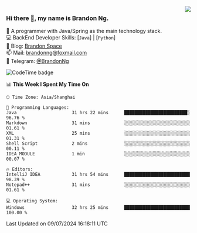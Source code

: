 <img  align="right" src="https://github-readme-stats-brandon0824.vercel.app/api/top-langs/?username=brandon0824&layout=compact">

### Hi there 👋, my name is Brandon Ng.

🌱 A programmer with Java/Spring as the main technology stack.  
💻 BackEnd Developer Skills: [`Java`] | [`Python`]  
📝 Blog: [Brandon Space](https://brandonng.tech)  
📫 Mail: brandonng@foxmail.com  
📰 Telegram: [@BrandonNg](https://t.me/BrandonNg24)  

![CodeTime badge](https://img.shields.io/endpoint?style=flat-square&url=https%3A%2F%2Fapi.codetime.dev%2Fshield%3Fid%3D128%26project%3D%26in%3D604800000)

<!--START_SECTION:waka-->
📊 **This Week I Spent My Time On** 

```text
🕑︎ Time Zone: Asia/Shanghai

💬 Programming Languages: 
Java                     31 hrs 22 mins      ████████████████████████░   96.76 % 
Markdown                 31 mins             ░░░░░░░░░░░░░░░░░░░░░░░░░   01.61 % 
XML                      25 mins             ░░░░░░░░░░░░░░░░░░░░░░░░░   01.31 % 
Shell Script             2 mins              ░░░░░░░░░░░░░░░░░░░░░░░░░   00.11 % 
IDEA_MODULE              1 min               ░░░░░░░░░░░░░░░░░░░░░░░░░   00.07 % 

🔥 Editors: 
IntelliJ IDEA            31 hrs 54 mins      █████████████████████████   98.39 % 
Notepad++                31 mins             ░░░░░░░░░░░░░░░░░░░░░░░░░   01.61 % 

💻 Operating System: 
Windows                  32 hrs 25 mins      █████████████████████████   100.00 % 
```


 Last Updated on 09/07/2024 16:18:11 UTC
<!--END_SECTION:waka-->
